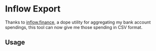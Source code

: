 # Inflow Export

Thanks to [inflow.finance](https://inflow.finance), a dope utility for aggregating my bank account spendings, this tool can now give me those spending in CSV format.

## Usage